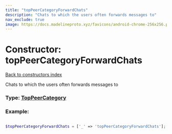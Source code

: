 ```yaml
---
title: "topPeerCategoryForwardChats"
description: "Chats to which the users often forwards messages to"
nav_exclude: true
image: https://docs.madelineproto.xyz/favicons/android-chrome-256x256.png
---
```

# Constructor: topPeerCategoryForwardChats  
[Back to constructors index](/API_docs/constructors/index.html)



Chats to which the users often forwards messages to




### Type: [TopPeerCategory](/API_docs/types/TopPeerCategory.html)


### Example:

```php

$topPeerCategoryForwardChats = ['_' => 'topPeerCategoryForwardChats'];
```  
